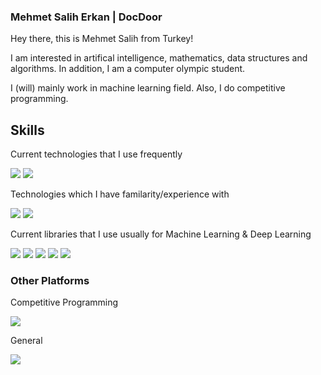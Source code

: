 ### Mehmet Salih Erkan | DocDoor

Hey there, this is Mehmet Salih from Turkey!

I am interested in artifical intelligence, mathematics, data structures and algorithms. In addition, I am a computer olympic student.

I (will) mainly work in machine learning field. Also, I do competitive programming.

## Skills
Current technologies that I use frequently

<img src = "https://camo.githubusercontent.com/121f5000155889c0642b8a6b2a33a7f5fbe5c32d9133dac405ac269da15fcf94/68747470733a2f2f696d672e736869656c64732e696f2f62616467652f432532422532422d3030353939433f7374796c653d666f722d7468652d6261646765266c6f676f3d63253242253242266c6f676f436f6c6f723d7768697465"> <img src = "https://camo.githubusercontent.com/27250b9f428b32314f8610e1a996939cc116da5f8c4d8a2f8ed37104275085b8/68747470733a2f2f696d672e736869656c64732e696f2f62616467652f507974686f6e2d3134333534433f7374796c653d666f722d7468652d6261646765266c6f676f3d707974686f6e266c6f676f436f6c6f723d7768697465">

Technologies which I have familarity/experience with

<img src = "https://camo.githubusercontent.com/3e1012ffd12fb3c5a64eb49efb221ba71e9c84bb12f64b2a230351ae5a831da3/68747470733a2f2f696d672e736869656c64732e696f2f62616467652f432d3030353939433f7374796c653d666f722d7468652d6261646765266c6f676f3d63266c6f676f436f6c6f723d7768697465"> <img src = "https://camo.githubusercontent.com/146641825a4dcaf7d047629441f6596b8d9d7327ec8c8104ea54d3b6aa1080b3/68747470733a2f2f696d672e736869656c64732e696f2f62616467652f4a6176615363726970742d4637444631453f7374796c653d666f722d7468652d6261646765266c6f676f3d6a617661736372697074266c6f676f436f6c6f723d7768697465">

Current libraries that I use usually for Machine Learning & Deep Learning

<img src = "https://camo.githubusercontent.com/c9c48a96706ea72695f19f6ad4cf7a43bd53ff336451792a0728564173a0472f/68747470733a2f2f696d672e736869656c64732e696f2f62616467652f54656e736f72666c6f772d4646364630303f7374796c653d666f722d7468652d6261646765266c6f676f3d74656e736f72666c6f77266c6f676f436f6c6f723d7768697465"> <img src = "https://camo.githubusercontent.com/4eeaeb09fc028fcaa6ecfde273bb1bcecd6670eec820234eb2d53bc92d93af83/68747470733a2f2f696d672e736869656c64732e696f2f62616467652f5079546f7263682d4545344332433f7374796c653d666f722d7468652d6261646765266c6f676f3d7079746f726368266c6f676f436f6c6f723d7768697465"> <img src = "https://camo.githubusercontent.com/1442553e2967d41bc6d8b971e66764f2a09c49541d9cd0bbbab5b28bccb9a21b/68747470733a2f2f696d672e736869656c64732e696f2f62616467652f4b657261732d4430303030303f7374796c653d666f722d7468652d6261646765266c6f676f3d6b65726173266c6f676f436f6c6f723d7768697465"> <img src = "https://camo.githubusercontent.com/9fdae66380fc68ff0a1bf5706cb36911a23dd098ab9a356775ff7129c2c3840f/68747470733a2f2f696d672e736869656c64732e696f2f62616467652f4e756d50792d3031333234333f7374796c653d666f722d7468652d6261646765266c6f676f3d6e756d7079266c6f676f436f6c6f723d7768697465"> <img src = "https://camo.githubusercontent.com/a5a8356d01018d112024bfcec285eab3724547b76dee06d6b4bd5427645a3ee0/68747470733a2f2f696d672e736869656c64732e696f2f62616467652f70616e6461732d3135303435383f7374796c653d666f722d7468652d6261646765266c6f676f3d70616e646173266c6f676f436f6c6f723d7768697465">

### Other Platforms

Competitive Programming

[<img src = "https://camo.githubusercontent.com/a11446b51be43ac21a88d7afd24ccd8a323742d4354c20267ef1a398364dd038/68747470733a2f2f696d672e736869656c64732e696f2f62616467652f2d3030454136343f7374796c653d666f722d7468652d6261646765266c6f676f3d6861636b657272616e6b266c6f676f436f6c6f723d7768697465">](https://www.hackerrank.com/saliherk4n)

General

[<img src = "https://camo.githubusercontent.com/2b3d5d38ef1eb408f65e8d503deae3516cf6d00c1910f801a5cae2449b69566e/68747470733a2f2f696d672e736869656c64732e696f2f62616467652f2d3041363643323f7374796c653d666f722d7468652d6261646765266c6f676f3d6c696e6b6564696e266c6f676f436f6c6f723d7768697465">](https://www.linkedin.com/in/mehmetsaliherkan/)
